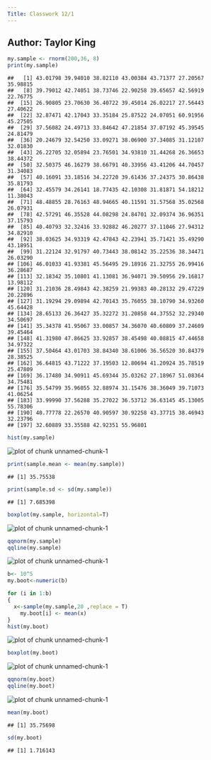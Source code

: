 ```yaml
---
Title: Classwork 12/1 
---
```

Author: Taylor King
---



```r
my.sample <- rnorm(200,36, 8)
print(my.sample)
```

```
##   [1] 43.01798 39.94010 38.82110 43.00384 43.71377 27.20567 35.98815
##   [8] 39.79012 42.74051 38.73746 22.90258 39.65657 42.56919 22.76775
##  [15] 26.90805 23.70630 36.40722 39.45014 26.02217 27.56443 27.40622
##  [22] 32.87471 42.17043 33.35184 25.87522 24.07051 60.91956 45.27505
##  [29] 37.56082 24.49713 33.84642 47.21854 37.07192 45.39545 24.81479
##  [36] 20.24679 32.54250 33.09271 38.06900 37.34085 31.12107 32.01830
##  [43] 26.22705 32.05894 23.76501 34.93810 31.44268 26.36653 38.44372
##  [50] 32.50375 46.16279 38.66791 40.33956 43.41206 44.70457 31.34083
##  [57] 40.16091 33.18516 34.22720 39.61436 37.24375 30.86438 35.81793
##  [64] 32.45579 34.26141 18.77435 42.10308 31.81871 54.18212 11.38043
##  [71] 48.48855 28.76163 48.94665 40.11591 31.57568 35.02568 26.07931
##  [78] 42.57291 46.35528 44.08298 24.84701 32.09374 36.96351 37.15793
##  [85] 40.40793 32.32416 33.92882 46.20277 37.11046 27.94312 34.82910
##  [92] 38.03625 34.93319 42.47843 42.23941 35.71421 35.49290 43.18951
##  [99] 31.22124 32.91797 40.73443 38.08142 35.22536 38.34471 26.03290
## [106] 46.01033 41.93381 45.56495 29.18916 21.32755 26.99416 36.28687
## [113] 32.18342 35.10801 41.13081 36.94071 39.50956 29.16817 13.98112
## [120] 31.21036 28.49843 42.38259 21.99383 40.28132 29.47229 20.22896
## [127] 31.19294 29.09894 42.70143 35.76055 38.10790 34.93260 45.64428
## [134] 28.65133 26.36427 35.32272 31.20858 44.37552 32.29340 34.50697
## [141] 35.34378 41.95067 33.00857 34.36070 40.60809 37.24609 39.45464
## [148] 41.31980 47.86625 33.92857 38.45498 40.08815 47.44658 34.97322
## [155] 37.50464 43.01703 38.84340 38.61006 36.56520 30.84379 28.38525
## [162] 36.64815 43.71222 37.19503 12.80694 41.20924 35.78519 25.47809
## [169] 36.17480 34.90911 45.69344 35.03262 27.18967 51.08364 34.75481
## [176] 35.54799 35.96055 32.88974 31.15476 38.36049 39.71073 41.06254
## [183] 33.99990 37.56288 35.27022 36.53712 36.63145 45.13005 55.78306
## [190] 40.77778 22.26570 40.90597 30.92258 43.37715 38.46943 32.23796
## [197] 32.60889 33.35588 42.92351 55.96801
```

```r
hist(my.sample)
```

![plot of chunk unnamed-chunk-1](figure/unnamed-chunk-1-1.png) 

```r
print(sample.mean <- mean(my.sample))
```

```
## [1] 35.75538
```

```r
print(sample.sd <- sd(my.sample))
```

```
## [1] 7.685398
```

```r
boxplot(my.sample, horizontal=T)
```

![plot of chunk unnamed-chunk-1](figure/unnamed-chunk-1-2.png) 

```r
qqnorm(my.sample)
qqline(my.sample)
```

![plot of chunk unnamed-chunk-1](figure/unnamed-chunk-1-3.png) 

```r
b<- 10^5
my.boot<-numeric(b)

for (i in 1:b)
{
  x<-sample(my.sample,20 ,replace = T)
    my.boot[i] <- mean(x)
}
hist(my.boot)
```

![plot of chunk unnamed-chunk-1](figure/unnamed-chunk-1-4.png) 

```r
boxplot(my.boot)
```

![plot of chunk unnamed-chunk-1](figure/unnamed-chunk-1-5.png) 

```r
qqnorm(my.boot)
qqline(my.boot)
```

![plot of chunk unnamed-chunk-1](figure/unnamed-chunk-1-6.png) 

```r
mean(my.boot)
```

```
## [1] 35.75698
```

```r
sd(my.boot)
```

```
## [1] 1.716143
```
